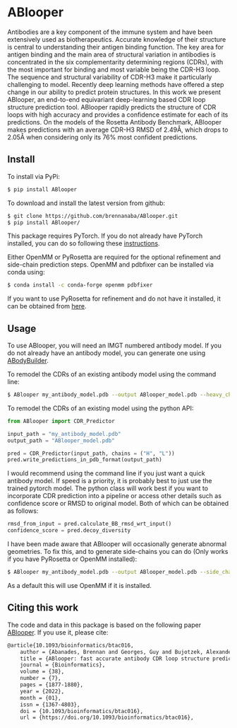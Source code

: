 # ABlooper

Antibodies are a key component of the immune system and have been extensively used as biotherapeutics. Accurate knowledge of their structure is central to understanding their antigen binding function. The key area for antigen binding and the main area of structural variation in antibodies is concentrated in the six complementarity determining regions (CDRs), with the most important for binding and most variable being the CDR-H3 loop. The sequence and structural variability of CDR-H3 make it particularly challenging to model. Recently deep learning methods have offered a step change in our ability to predict protein structures. In this work we present ABlooper, an end-to-end equivariant deep-learning based CDR loop structure prediction tool. ABlooper rapidly predicts the structure of CDR loops with high accuracy and provides a confidence estimate for each of its predictions. On the models of the Rosetta Antibody Benchmark, ABlooper makes predictions with an average CDR-H3 RMSD of 2.49Å, which drops to 2.05Å when considering only its 76% most confident predictions.

## Install

To install via PyPi:

```bash
$ pip install ABlooper
```

To download and install the latest version from github:

```bash
$ git clone https://github.com/brennanaba/ABlooper.git
$ pip install ABlooper/
```

This package requires PyTorch. If you do not already have PyTorch installed, you can do so following these <a href="https://pytorch.org/get-started/locally/">instructions</a>.


Either OpenMM or PyRosetta are required for the optional refinement and side-chain prediction steps. 
OpenMM and pdbfixer can be installed via conda using:

```bash
$ conda install -c conda-forge openmm pdbfixer
```

If you want to use PyRosetta for refinement and do not have it installed, it can be obtained from <a href="https://www.pyrosetta.org/">here</a>.

## Usage

To use ABlooper, you will need an IMGT numbered antibody model. If you do not already have an antibody model, you can generate one using <a href="http://opig.stats.ox.ac.uk/webapps/newsabdab/sabpred/abodybuilder/">ABodyBuilder</a>.

To remodel the CDRs of an existing antibody model using the command line:

```bash
$ ABlooper my_antibody_model.pdb --output ABlooper_model.pdb --heavy_chain H --light_chain L
```

To remodel the CDRs of an existing model using the python API:

```python
from ABlooper import CDR_Predictor

input_path = "my_antibody_model.pdb"
output_path = "ABlooper_model.pdb"

pred = CDR_Predictor(input_path, chains = ("H", "L"))
pred.write_predictions_in_pdb_format(output_path)
```


I would recommend using the command line if you just want a quick antibody model. If speed is a priority, it is probably best to just use the trained pytorch model. The python class will work best if you want to incorporate CDR prediction into a pipeline or access other details such as confidence score or RMSD to original model. Both of which can be obtained as follows:


```python
rmsd_from_input = pred.calculate_BB_rmsd_wrt_input()
confidence_score = pred.decoy_diversity 
```

I have been made aware that ABlooper will occasionally generate abnormal geometries. To fix this, and to generate side-chains you can do (Only works if you have PyRosetta or OpenMM installed):

```bash
$ ABlooper my_antibody_model.pdb --output ABlooper_model.pdb --side_chains
```

As a default this will use OpenMM if it is installed.

## Citing this work

The code and data in this package is based on the following paper <a href="https://academic.oup.com/bioinformatics/article/38/7/1877/6517780">ABlooper</a>. If you use it, please cite:

```tex
@article{10.1093/bioinformatics/btac016,
    author = {Abanades, Brennan and Georges, Guy and Bujotzek, Alexander and Deane, Charlotte M},
    title = {ABlooper: fast accurate antibody CDR loop structure prediction with accuracy estimation},
    journal = {Bioinformatics},
    volume = {38},
    number = {7},
    pages = {1877-1880},
    year = {2022},
    month = {01},
    issn = {1367-4803},
    doi = {10.1093/bioinformatics/btac016},
    url = {https://doi.org/10.1093/bioinformatics/btac016},
```

